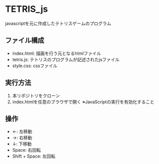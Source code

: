 # TETRIS_js
javascriptを元に作成したテトリスゲームのプログラム

## ファイル構成
- index.html: 描画を行う元となるhtmlファイル
- tetris.js: テトリスのプログラムが記述されたjsファイル
- style.css: cssファイル

## 実行方法
1. 本リポジトリをクローン
2. index.htmlを任意のブラウザで開く
※JavaScriptの実行を有効化すること

## 操作
- ←: 左移動
- →: 右移動
- ↓: 下移動
- Space: 右回転
- Shift + Space: 左回転
